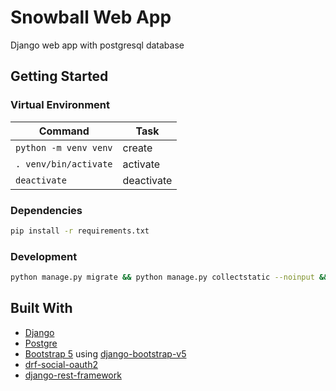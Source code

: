 # Snowball Web App

Django web app with postgresql database

## Getting Started

### Virtual Environment

| Command | Task |
| --- | --- |
| `python -m venv venv` | create |
| `. venv/bin/activate` | activate |
| `deactivate` | deactivate |

### Dependencies

```sh
pip install -r requirements.txt
```

### Development

```sh
python manage.py migrate && python manage.py collectstatic --noinput && gunicorn snowballwebapp.asgi:application -k uvicorn.workers.UvicornWorker
```


## Built With

* [Django](https://www.djangoproject.com/)
* [Postgre](https://www.postgresql.org/)
* [Bootstrap 5](https://getbootstrap.com/docs/5.0/getting-started/introduction/) using [django-bootstrap-v5](https://django-bootstrap-v5.readthedocs.io/en/latest/quickstart.html)
* [drf-social-oauth2](https://github.com/wagnerdelima/drf-social-oauth2)
* [django-rest-framework](https://www.django-rest-framework.org/)